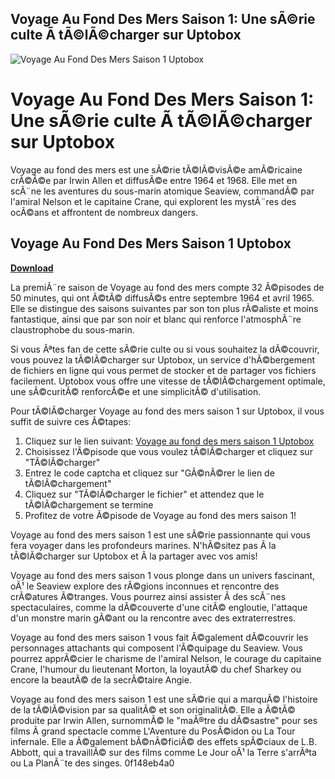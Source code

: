 ## Voyage Au Fond Des Mers Saison 1: Une sÃ©rie culte Ã  tÃ©lÃ©charger sur Uptobox

 
![Voyage Au Fond Des Mers Saison 1 Uptobox](https://encrypted-tbn3.gstatic.com/images?q=tbn:ANd9GcQ-0LAZQAMdxx-eHbvzMH7Q83OmbvJK7KJ2r6awi9zIPv1ZelFMEp8oS74)

 
# Voyage Au Fond Des Mers Saison 1: Une sÃ©rie culte Ã  tÃ©lÃ©charger sur Uptobox
  
Voyage au fond des mers est une sÃ©rie tÃ©lÃ©visÃ©e amÃ©ricaine crÃ©Ã©e par Irwin Allen et diffusÃ©e entre 1964 et 1968. Elle met en scÃ¨ne les aventures du sous-marin atomique Seaview, commandÃ© par l'amiral Nelson et le capitaine Crane, qui explorent les mystÃ¨res des ocÃ©ans et affrontent de nombreux dangers.
 
## Voyage Au Fond Des Mers Saison 1 Uptobox


[**Download**](https://www.google.com/url?q=https%3A%2F%2Ffancli.com%2F2tKYQQ&sa=D&sntz=1&usg=AOvVaw1uDag89i2GjRpFiabHXlNP)

  
La premiÃ¨re saison de Voyage au fond des mers compte 32 Ã©pisodes de 50 minutes, qui ont Ã©tÃ© diffusÃ©s entre septembre 1964 et avril 1965. Elle se distingue des saisons suivantes par son ton plus rÃ©aliste et moins fantastique, ainsi que par son noir et blanc qui renforce l'atmosphÃ¨re claustrophobe du sous-marin.
  
Si vous Ãªtes fan de cette sÃ©rie culte ou si vous souhaitez la dÃ©couvrir, vous pouvez la tÃ©lÃ©charger sur Uptobox, un service d'hÃ©bergement de fichiers en ligne qui vous permet de stocker et de partager vos fichiers facilement. Uptobox vous offre une vitesse de tÃ©lÃ©chargement optimale, une sÃ©curitÃ© renforcÃ©e et une simplicitÃ© d'utilisation.
  
Pour tÃ©lÃ©charger Voyage au fond des mers saison 1 sur Uptobox, il vous suffit de suivre ces Ã©tapes:
  
1. Cliquez sur le lien suivant: [Voyage au fond des mers saison 1 Uptobox](https://www.youtube.com/playlist?list=PLUcEnRxutvkjNNxCBV4aiJ23doSVHGhBZ)
2. Choisissez l'Ã©pisode que vous voulez tÃ©lÃ©charger et cliquez sur "TÃ©lÃ©charger"
3. Entrez le code captcha et cliquez sur "GÃ©nÃ©rer le lien de tÃ©lÃ©chargement"
4. Cliquez sur "TÃ©lÃ©charger le fichier" et attendez que le tÃ©lÃ©chargement se termine
5. Profitez de votre Ã©pisode de Voyage au fond des mers saison 1!

Voyage au fond des mers saison 1 est une sÃ©rie passionnante qui vous fera voyager dans les profondeurs marines. N'hÃ©sitez pas Ã  la tÃ©lÃ©charger sur Uptobox et Ã  la partager avec vos amis!
  
Voyage au fond des mers saison 1 vous plonge dans un univers fascinant, oÃ¹ le Seaview explore des rÃ©gions inconnues et rencontre des crÃ©atures Ã©tranges. Vous pourrez ainsi assister Ã  des scÃ¨nes spectaculaires, comme la dÃ©couverte d'une citÃ© engloutie, l'attaque d'un monstre marin gÃ©ant ou la rencontre avec des extraterrestres.
  
Voyage au fond des mers saison 1 vous fait Ã©galement dÃ©couvrir les personnages attachants qui composent l'Ã©quipage du Seaview. Vous pourrez apprÃ©cier le charisme de l'amiral Nelson, le courage du capitaine Crane, l'humour du lieutenant Morton, la loyautÃ© du chef Sharkey ou encore la beautÃ© de la secrÃ©taire Angie.
  
Voyage au fond des mers saison 1 est une sÃ©rie qui a marquÃ© l'histoire de la tÃ©lÃ©vision par sa qualitÃ© et son originalitÃ©. Elle a Ã©tÃ© produite par Irwin Allen, surnommÃ© le "maÃ®tre du dÃ©sastre" pour ses films Ã  grand spectacle comme L'Aventure du PosÃ©idon ou La Tour infernale. Elle a Ã©galement bÃ©nÃ©ficiÃ© des effets spÃ©ciaux de L.B. Abbott, qui a travaillÃ© sur des films comme Le Jour oÃ¹ la Terre s'arrÃªta ou La PlanÃ¨te des singes.
 0f148eb4a0
